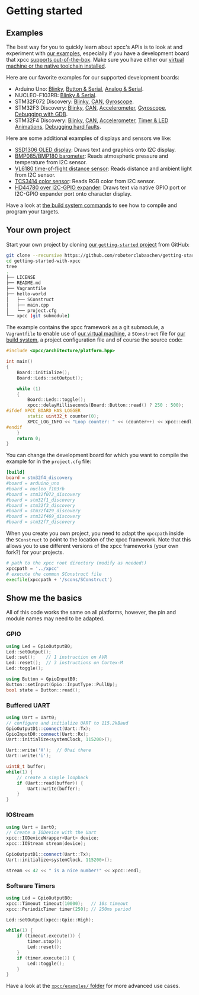# Getting started

## Examples

The best way for you to quickly learn about xpcc's APIs is to look at and experiment with [our examples][examples], especially if you have a development board that xpcc [supports out-of-the-box](../#supported-hardware).
Make sure you have either our [virtual machine or the native toolchain installed](../installation).

Here are our favorite examples for our supported development boards:

- Arduino Uno:
[Blinky](https://github.com/roboterclubaachen/xpcc/blob/develop/examples/arduino_uno/basic/blink/main.cpp),
[Button & Serial](https://github.com/roboterclubaachen/xpcc/blob/develop/examples/arduino_uno/basic/digital_read_serial/main.cpp),
[Analog & Serial](https://github.com/roboterclubaachen/xpcc/blob/develop/examples/arduino_uno/basic/read_analog_voltage/main.cpp).
- NUCLEO-F103RB:
[Blinky & Serial](https://github.com/roboterclubaachen/xpcc/blob/develop/examples/nucleo_f103rb/blink/main.cpp).
- STM32F072 Discovery:
[Blinky](https://github.com/roboterclubaachen/xpcc/blob/develop/examples/stm32f072_discovery/blink/main.cpp),
[CAN](https://github.com/roboterclubaachen/xpcc/blob/develop/examples/stm32f072_discovery/can/main.cpp),
[Gyroscope](https://github.com/roboterclubaachen/xpcc/blob/develop/examples/stm32f072_discovery/rotation/main.cpp).
- STM32F3 Discovery:
[Blinky](https://github.com/roboterclubaachen/xpcc/blob/develop/examples/stm32f3_discovery/blink/main.cpp),
[CAN](https://github.com/roboterclubaachen/xpcc/blob/develop/examples/stm32f3_discovery/can/main.cpp),
[Accelerometer](https://github.com/roboterclubaachen/xpcc/blob/develop/examples/stm32f3_discovery/accelerometer/main.cpp),
[Gyroscope](https://github.com/roboterclubaachen/xpcc/blob/develop/examples/stm32f3_discovery/rotation/main.cpp),
[Debugging with GDB](https://github.com/roboterclubaachen/xpcc/tree/develop/examples/stm32f3_discovery/gdb).
- STM32F4 Discovery:
[Blinky](https://github.com/roboterclubaachen/xpcc/blob/develop/examples/stm32f4_discovery/blink/main.cpp),
[CAN](https://github.com/roboterclubaachen/xpcc/blob/develop/examples/stm32f4_discovery/can/main.cpp),
[Accelerometer](https://github.com/roboterclubaachen/xpcc/blob/develop/examples/stm32f4_discovery/accelerometer/main.cpp),
[Timer & LED Animations](https://github.com/roboterclubaachen/xpcc/blob/develop/examples/stm32f4_discovery/timer/main.cpp),
[Debugging hard faults](https://github.com/roboterclubaachen/xpcc/blob/develop/examples/stm32f4_discovery/hard_fault/main.cpp).

Here are some additional examples of displays and sensors we like:

- [SSD1306 OLED display](https://github.com/roboterclubaachen/xpcc/blob/develop/examples/stm32f4_discovery/oled_display/main.cpp): Draws text and graphics onto I2C display.
- [BMP085/BMP180 barometer](https://github.com/roboterclubaachen/xpcc/blob/develop/examples/stm32f4_discovery/barometer_bmp085_bmp180/main.cpp): Reads atmospheric pressure and temperature from I2C sensor.
- [VL6180 time-of-flight distance sensor](https://github.com/roboterclubaachen/xpcc/blob/develop/examples/stm32f4_discovery/distance_vl6180/main.cpp): Reads distance and ambient light from I2C sensor.
- [TCS3414 color sensor](https://github.com/roboterclubaachen/xpcc/blob/develop/examples/stm32f4_discovery/colour_tcs3414/main.cpp): Reads RGB color from I2C sensor.
- [HD44780 over I2C-GPIO expander](https://github.com/roboterclubaachen/xpcc/blob/develop/examples/stm32f4_discovery/display/hd44780/main.cpp): Draws text via native GPIO port or I2C-GPIO expander port onto character display.

Have a look at [the build system commands](../reference/build-system/#build-commands) to see how
to compile and program your targets.


## Your own project

Start your own project by cloning [our `getting-started` project][getting-started] from GitHub:

```sh
git clone --recursive https://github.com/roboterclubaachen/getting-started-with-xpcc.git
cd getting-started-with-xpcc
tree
.
├── LICENSE
├── README.md
├── Vagrantfile
├── hello-world
│   ├── SConstruct
│   ├── main.cpp
│   └── project.cfg
└── xpcc (git submodule)
```

The example contains the xpcc framework as a git submodule, a `Vagrantfile`
to enable use of [our virtual machine](../installation/#virtual-machine),
a `SConstruct` file for [our build system](../reference/build-system/#build-commands),
a project configuration file and of course the source code:

```cpp
#include <xpcc/architecture/platform.hpp>

int main()
{
    Board::initialize();
    Board::Leds::setOutput();

    while (1)
    {
        Board::Leds::toggle();
        xpcc::delayMilliseconds(Board::Button::read() ? 250 : 500);
#ifdef XPCC_BOARD_HAS_LOGGER
        static uint32_t counter(0);
        XPCC_LOG_INFO << "Loop counter: " << (counter++) << xpcc::endl;
#endif
    }
    return 0;
}
```

You can change the development board for which you want to compile the example
for in the `project.cfg` file:

```ini
[build]
board = stm32f4_discovery
#board = arduino_uno
#board = nucleo_f103rb
#board = stm32f072_discovery
#board = stm32f1_discovery
#board = stm32f3_discovery
#board = stm32f429_discovery
#board = stm32f469_discovery
#board = stm32f7_discovery
```

When you create you own project, you need to adapt the `xpccpath` inside the
`SConstruct` to point to the location of the xpcc framework.
Note that this allows you to use different versions of the xpcc frameworks
(your own fork?) for your projects.

```python
# path to the xpcc root directory (modify as needed!)
xpccpath = '../xpcc'
# execute the common SConstruct file
execfile(xpccpath + '/scons/SConstruct')
```

## Show me the basics

All of this code works the same on all platforms, however, the pin and module
names may need to be adapted.

### GPIO

```cpp
using Led = GpioOutputB0;
Led::setOutput();
Led::set();    // 1 instruction on AVR
Led::reset();  // 3 instructions on Cortex-M
Led::toggle();

using Button = GpioInputB0;
Button::setInput(Gpio::InputType::PullUp);
bool state = Button::read();
```

### Buffered UART

```cpp
using Uart = Uart0;
// configure and initialize UART to 115.2kBaud
GpioOutputD1::connect(Uart::Tx);
GpioInputD0::connect(Uart::Rx);
Uart::initialize<systemClock, 115200>();

Uart::write('H');  // Ohai there
Uart::write('i');

uint8_t buffer;
while(1) {
    // create a simple loopback
    if (Uart::read(buffer)) {
        Uart::write(buffer);
    }
}
```

### IOStream

```cpp
using Uart = Uart0;
// Create a IODevice with the Uart
xpcc::IODeviceWrapper<Uart> device;
xpcc::IOStream stream(device);

GpioOutputD1::connect(Uart::Tx);
Uart::initialize<systemClock, 115200>();

stream << 42 << " is a nice number!" << xpcc::endl;
```

### Software Timers

```cpp
using Led = GpioOutputB0;
xpcc::Timeout timeout(10000);   // 10s timeout
xpcc::PeriodicTimer timer(250); // 250ms period

Led::setOutput(xpcc::Gpio::High);

while(1) {
    if (timeout.execute()) {
        timer.stop();
        Led::reset();
    }
    if (timer.execute()) {
        Led::toggle();
    }
}
```

Have a look at the [`xpcc/examples/` folder][examples] for more advanced use cases.

[doxygen]: http://xpcc.io/api/modules.html
[examples]: https://github.com/roboterclubaachen/xpcc/tree/develop/examples



[getting-started]: https://github.com/roboterclubaachen/getting-started-with-xpcc
[examples]: https://github.com/roboterclubaachen/xpcc/tree/develop/examples
